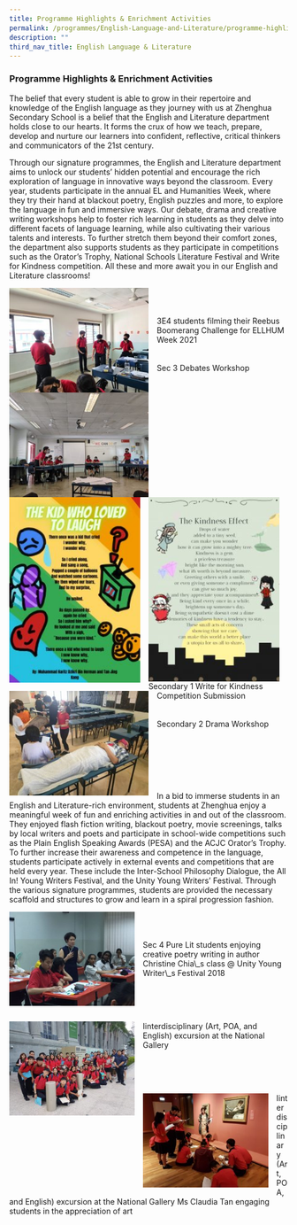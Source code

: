 ```yaml
---
title: Programme Highlights & Enrichment Activities
permalink: /programmes/English-Language-and-Literature/programme-highlights-and-enrichment-activities/
description: ""
third_nav_title: English Language & Literature
---
```

### Programme Highlights & Enrichment Activities

The belief that every student is able to grow in their repertoire and knowledge of the English language as they journey with us at Zhenghua Secondary School is a belief that the English and Literature department holds close to our hearts. It forms the crux of how we teach, prepare, develop and nurture our learners into confident, reflective, critical thinkers and communicators of the 21st century.

Through our signature programmes, the English and Literature department aims to unlock our students’ hidden potential and encourage the rich exploration of language in innovative ways beyond the classroom. Every year, students participate in the annual EL and Humanities Week, where they try their hand at blackout poetry, English puzzles and more, to explore the language in fun and immersive ways. Our debate, drama and creative writing workshops help to foster rich learning in students as they delve into different facets of language learning, while also cultivating their various talents and interests. To further stretch them beyond their comfort zones, the department also supports students as they participate in competitions such as the Orator’s Trophy, National Schools Literature Festival and Write for Kindness competition. All these and more await you in our English and Literature classrooms!

<img src="/images/3E4-students-filming-their-Reebus-Boomerang-Challenge-for-ELLHUM-Week-2021-300x225.jpg" style="width:50%;margin-right:15px;" align = "left">
<br> <br> <br>
3E4 students filming their Reebus Boomerang Challenge for ELLHUM Week 2021

<img src="/images/Sec-3-Debates-Workshop-300x225.jpg" style="width:50%;margin-right:15px;" align = "left">
<br> <br> <br>
Sec 3 Debates Workshop

<img src="/images/Secondary-1-Write-for-Kindness-Competition-Submission_2-212x300.jpg" style="width:47%;margin-right:15px;" align = "left">
<img src="/images/Secondary-1-Write-for-Kindness-Competition-Submission-213x300.jpg" style="width:47%;margin-right:15px;" align = "right">
<br> <br> <br> <br> <br> <br>
<br> <br> <br><br> <br> <br>
<br> <br> <br><br> <br> <br>
<br> <br> <br><br> <br> <br>

Secondary 1 Write for Kindness Competition Submission
<img src="images/Secondary-2-Drama-Workshop-300x225.jpg" style="width:50%;margin-right:15px;" align = "left">
<br> <br> <br>
Secondary 2 Drama Workshop

<br> <br> <br> <br> <br>

In a bid to immerse students in an English and Literature-rich environment, students at Zhenghua enjoy a meaningful week of fun and enriching activities in and out of the classroom. They enjoyed flash fiction writing, blackout poetry, movie screenings, talks by local writers and poets and participate in school-wide competitions such as the Plain English Speaking Awards (PESA) and the ACJC Orator’s Trophy. To further increase their awareness and competence in the language, students participate actively in external events and competitions that are held every year. These include the Inter-School Philosophy Dialogue, the All In! Young Writers Festival, and the Unity Young Writers’ Festival. Through the various signature programmes, students are provided the necessary scaffold and structures to grow and learn in a spiral progression fashion.

<img src="images/Sec-4-Pure-Lit-students-enjoying-creative-poetry-writing.jpeg" style="width:45%;margin-right:15px;" align = "left">
<br> <br> <br>
Sec 4 Pure Lit students enjoying creative poetry writing in author Christine Chia\_s class @ Unity Young Writer\_s Festival 2018

<br> <br> <br>

<img src="images/national%20gallery%20excursion.jpg" style="width:45%;margin-right:15px;" align = "left">

Iinterdisciplinary (Art, POA, and English) excursion at the National Gallery

<br> <br> <br>

<img src="images/appreciation%20of%20art.jpg" style="width:45%;margin-right:15px;" align = "left">

Iinterdisciplinary (Art, POA, and English) excursion at the National Gallery
Ms Claudia Tan engaging students in the appreciation of art